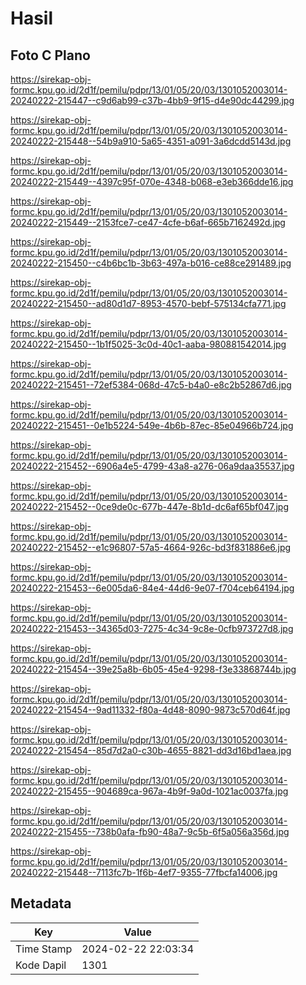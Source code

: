 # Hasil

## Foto C Plano

https://sirekap-obj-formc.kpu.go.id/2d1f/pemilu/pdpr/13/01/05/20/03/1301052003014-20240222-215447--c9d6ab99-c37b-4bb9-9f15-d4e90dc44299.jpg

https://sirekap-obj-formc.kpu.go.id/2d1f/pemilu/pdpr/13/01/05/20/03/1301052003014-20240222-215448--54b9a910-5a65-4351-a091-3a6dcdd5143d.jpg

https://sirekap-obj-formc.kpu.go.id/2d1f/pemilu/pdpr/13/01/05/20/03/1301052003014-20240222-215449--4397c95f-070e-4348-b068-e3eb366dde16.jpg

https://sirekap-obj-formc.kpu.go.id/2d1f/pemilu/pdpr/13/01/05/20/03/1301052003014-20240222-215449--2153fce7-ce47-4cfe-b6af-665b7162492d.jpg

https://sirekap-obj-formc.kpu.go.id/2d1f/pemilu/pdpr/13/01/05/20/03/1301052003014-20240222-215450--c4b6bc1b-3b63-497a-b016-ce88ce291489.jpg

https://sirekap-obj-formc.kpu.go.id/2d1f/pemilu/pdpr/13/01/05/20/03/1301052003014-20240222-215450--ad80d1d7-8953-4570-bebf-575134cfa771.jpg

https://sirekap-obj-formc.kpu.go.id/2d1f/pemilu/pdpr/13/01/05/20/03/1301052003014-20240222-215450--1b1f5025-3c0d-40c1-aaba-980881542014.jpg

https://sirekap-obj-formc.kpu.go.id/2d1f/pemilu/pdpr/13/01/05/20/03/1301052003014-20240222-215451--72ef5384-068d-47c5-b4a0-e8c2b52867d6.jpg

https://sirekap-obj-formc.kpu.go.id/2d1f/pemilu/pdpr/13/01/05/20/03/1301052003014-20240222-215451--0e1b5224-549e-4b6b-87ec-85e04966b724.jpg

https://sirekap-obj-formc.kpu.go.id/2d1f/pemilu/pdpr/13/01/05/20/03/1301052003014-20240222-215452--6906a4e5-4799-43a8-a276-06a9daa35537.jpg

https://sirekap-obj-formc.kpu.go.id/2d1f/pemilu/pdpr/13/01/05/20/03/1301052003014-20240222-215452--0ce9de0c-677b-447e-8b1d-dc6af65bf047.jpg

https://sirekap-obj-formc.kpu.go.id/2d1f/pemilu/pdpr/13/01/05/20/03/1301052003014-20240222-215452--e1c96807-57a5-4664-926c-bd3f831886e6.jpg

https://sirekap-obj-formc.kpu.go.id/2d1f/pemilu/pdpr/13/01/05/20/03/1301052003014-20240222-215453--6e005da6-84e4-44d6-9e07-f704ceb64194.jpg

https://sirekap-obj-formc.kpu.go.id/2d1f/pemilu/pdpr/13/01/05/20/03/1301052003014-20240222-215453--34365d03-7275-4c34-9c8e-0cfb973727d8.jpg

https://sirekap-obj-formc.kpu.go.id/2d1f/pemilu/pdpr/13/01/05/20/03/1301052003014-20240222-215454--39e25a8b-6b05-45e4-9298-f3e33868744b.jpg

https://sirekap-obj-formc.kpu.go.id/2d1f/pemilu/pdpr/13/01/05/20/03/1301052003014-20240222-215454--9ad11332-f80a-4d48-8090-9873c570d64f.jpg

https://sirekap-obj-formc.kpu.go.id/2d1f/pemilu/pdpr/13/01/05/20/03/1301052003014-20240222-215454--85d7d2a0-c30b-4655-8821-dd3d16bd1aea.jpg

https://sirekap-obj-formc.kpu.go.id/2d1f/pemilu/pdpr/13/01/05/20/03/1301052003014-20240222-215455--904689ca-967a-4b9f-9a0d-1021ac0037fa.jpg

https://sirekap-obj-formc.kpu.go.id/2d1f/pemilu/pdpr/13/01/05/20/03/1301052003014-20240222-215455--738b0afa-fb90-48a7-9c5b-6f5a056a356d.jpg

https://sirekap-obj-formc.kpu.go.id/2d1f/pemilu/pdpr/13/01/05/20/03/1301052003014-20240222-215448--7113fc7b-1f6b-4ef7-9355-77fbcfa14006.jpg


## Metadata

| Key        | Value               |
| ---------- | ------------------- |
| Time Stamp | 2024-02-22 22:03:34 |
| Kode Dapil | 1301                |



